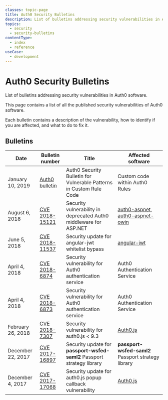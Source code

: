 ```yaml
---
classes: topic-page
title: Auth0 Security Bulletins
description: List of bulletins addressing security vulnerabilities in Auth0 software, with info on how to fix them.
topics:
  - security
  - security-bulletins
contentType:
  - index
  - reference
useCase:
  - development
---
```

<div class="topic-page-header">
  <div data-name="example" class="topic-page-badge"></div>
  <h1>Auth0 Security Bulletins</h1>
  <p>
    List of bulletins addressing security vulnerabilities in Auth0 software.
  </p>
</div>

This page contains a list of all the published security vulnerabilities of Auth0 software.

Each bulletin contains a description of the vulnerability, how to identify if you are affected, and what to do to fix it.

## Bulletins

| **Date** | **Bulletin number** | **Title** | **Affected software** |
|-|-|-|-|
| January 10, 2019 | [Auth0 bulletin](/security/bulletins/2019-01-10_rules) | Auth0 Security Bulletin for Vulnerable Patterns in Custom Rule Code | Custom code within Auth0 Rules |
| August 6, 2018 | [CVE 2018-15121](/security/bulletins/cve-2018-15121) | Security vulnerability in deprecated Auth0 middleware for ASP.NET | [auth0-aspnet](https://github.com/auth0/auth0-aspnet), [auth0-aspnet-owin](https://github.com/auth0/auth0-aspnet-owin) |
| June 5, 2018 | [CVE 2018-11537](/security/bulletins/cve-2018-11537) | Security update for angular-jwt whitelist bypass | [angular-jwt](https://github.com/auth0/angular-jwt) |
| April 4, 2018 | [CVE 2018-6874](/security/bulletins/cve-2018-6874) | Security vulnerability for Auth0 authentication service | Auth0 Authentication Service |
| April 4, 2018 | [CVE 2018-6873](/security/bulletins/cve-2018-6873) | Security vulnerability for Auth0 authentication service | Auth0 Authentication Service |
| February 26, 2018 | [CVE 2018-7307](/security/bulletins/cve-2018-7307) | Security vulnerability for auth0.js < 9.3 | [Auth0.js](/libraries/auth0js) |
| December 22, 2017 | [CVE 2017-16897](/security/bulletins/cve-2017-16897) | Security update for **passport-wsfed-saml2** Passport strategy library | **passport-wsfed-saml2** Passport strategy library |
| December 4, 2017 | [CVE 2017-17068](/security/bulletins/cve-2017-17068) | Security update for auth0.js popup callback vulnerability | [Auth0.js](/libraries/auth0js) |
